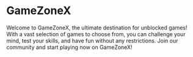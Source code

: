 # GameZoneX
Welcome to GameZoneX, the ultimate destination for unblocked games! With a vast selection of games to choose from, you can challenge your mind, test your skills, and have fun without any restrictions. Join our community and start playing now on GameZoneX!

